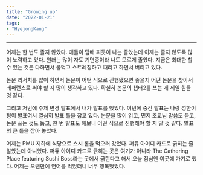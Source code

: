 ```yaml
---
title: "Growing up"
date: "2022-01-21"
tags:
- "HyejongKang"
---
```


----------------------------------------------------------------------------------

어제는 한 번도 졸지 않았다. 애들이 담배 피듯이 나는 졸았는데 이제는 졸지 않도록 많이 노력하고 있다. 원래는 많이 자도 기면증이라 나도 모르게 졸았다. 지금은 최대한 할 수 있는 것은 다하면서 물먹고 스트레칭하고 때리고 하면서 버티고 있다. 

논문 리서치를 많이 하면서 논문이 어떤 식으로 진행됐으면 좋을지 어떤 논문을 찾아서 레퍼런스로 써야 할 지 많이 생각하고 있다. 확실히 논문의 챕터2를 쓰는 게 제일 힘들 것 같다.

그리고 저번에 주제 변경 발표에서 내가 발표를 했었다. 이번에 중간 발표는 나랑 성한이 형이 발표여서 열심히 발표 틀을 잡고 있다. 논문을 많이 읽고, 민지 조교님 말씀도 듣고, 논문 쓰는 것도 돕고, 한 번 발표도 해보니 어떤 식으로 진행해야 할 지 알 것 같다. 발표의 큰 틀을 잡아 놓았다.

어제는 PMU  지하에 식당으로 스시 롤을 먹으러 갔었다. 퍼듀 아이디 카드로 긁히는 줄 알았는데 아니었다. 퍼듀 아이디 카드로 긁히는 곳은 여기가 아니라 The Gathering Place featuring Sushi Boss라는 곳에서 긁힌다고 해서 오늘 점심엔 이곳에 가기로 했다. 어제는 오랜만에 연어를 먹었더니 너무 행복했었다.
